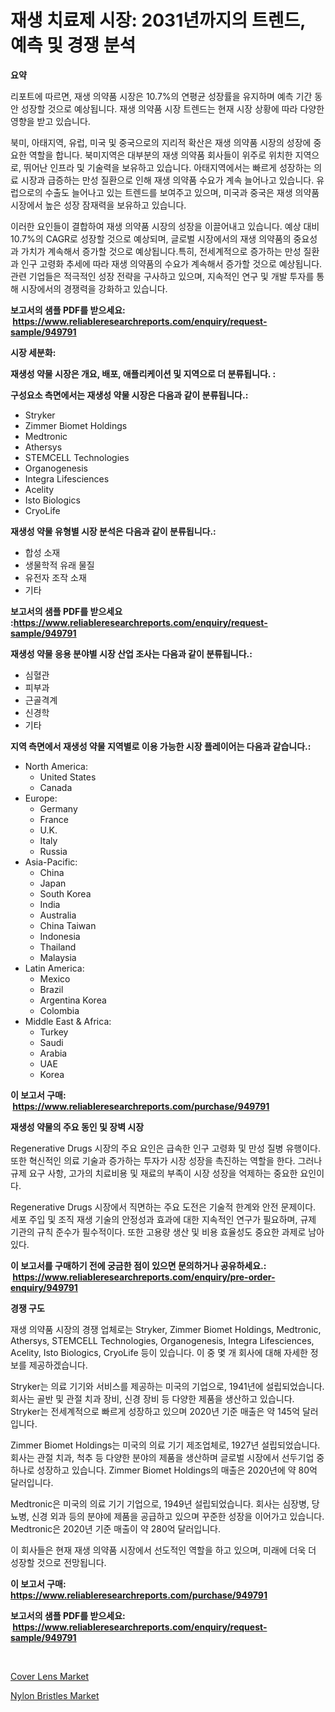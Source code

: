 <p><h1>재생 치료제 시장: 2031년까지의 트렌드, 예측 및 경쟁 분석</h1></p><p><strong>요약</strong></p>
<p><p>리포트에 따르면, 재생 의약품 시장은 10.7%의 연평균 성장률을 유지하며 예측 기간 동안 성장할 것으로 예상됩니다. 재생 의약품 시장 트렌드는 현재 시장 상황에 따라 다양한 영향을 받고 있습니다.</p><p>북미, 아태지역, 유럽, 미국 및 중국으로의 지리적 확산은 재생 의약품 시장의 성장에 중요한 역할을 합니다. 북미지역은 대부분의 재생 의약품 회사들이 위주로 위치한 지역으로, 뛰어난 인프라 및 기술력을 보유하고 있습니다. 아태지역에서는 빠르게 성장하는 의료 시장과 급증하는 만성 질환으로 인해 재생 의약품 수요가 계속 늘어나고 있습니다. 유럽으로의 수출도 늘어나고 있는 트렌드를 보여주고 있으며, 미국과 중국은 재생 의약품 시장에서 높은 성장 잠재력을 보유하고 있습니다.</p><p>이러한 요인들이 결합하여 재생 의약품 시장의 성장을 이끌어내고 있습니다. 예상 대비 10.7%의 CAGR로 성장할 것으로 예상되며, 글로벌 시장에서의 재생 의약품의 중요성과 가치가 계속해서 증가할 것으로 예상됩니다.특히, 전세계적으로 증가하는 만성 질환과 인구 고령화 추세에 따라 재생 의약품의 수요가 계속해서 증가할 것으로 예상됩니다. 관련 기업들은 적극적인 성장 전략을 구사하고 있으며, 지속적인 연구 및 개발 투자를 통해 시장에서의 경쟁력을 강화하고 있습니다.</p></p>
<p><strong>보고서의 샘플 PDF를 받으세요: &nbsp;<a href="https://www.reliableresearchreports.com/enquiry/request-sample/949791">https://www.reliableresearchreports.com/enquiry/request-sample/949791</a></strong></p>
<p><strong>시장 세분화:</strong></p>
<p><strong> 재생성 약물 시장은 개요, 배포, 애플리케이션 및 지역으로 더 분류됩니다. :</strong></p>
<p><strong>구성요소 측면에서는 재생성 약물 시장은 다음과 같이 분류됩니다.:</strong></p>
<p><ul><li>Stryker</li><li>Zimmer Biomet Holdings</li><li>Medtronic</li><li>Athersys</li><li>STEMCELL Technologies</li><li>Organogenesis</li><li>Integra Lifesciences</li><li>Acelity</li><li>Isto Biologics</li><li>CryoLife</li></ul></p>
<p><strong> 재생성 약물 유형별 시장 분석은 다음과 같이 분류됩니다.:</strong></p>
<p><ul><li>합성 소재</li><li>생물학적 유래 물질</li><li>유전자 조작 소재</li><li>기타</li></ul></p>
<p><strong>보고서의 샘플 PDF를 받으세요 :<a href="https://www.reliableresearchreports.com/enquiry/request-sample/949791">https://www.reliableresearchreports.com/enquiry/request-sample/949791</a></strong></p>
<p><strong> 재생성 약물 응용 분야별 시장 산업 조사는 다음과 같이 분류됩니다.:</strong></p>
<p><ul><li>심혈관</li><li>피부과</li><li>근골격계</li><li>신경학</li><li>기타</li></ul></p>
<p><strong>지역 측면에서 재생성 약물 지역별로 이용 가능한 시장 플레이어는 다음과 같습니다.:</strong></p>
<p><ul>
    <li>
        North America:
        <ul>
            <li>United States</li>
            <li>Canada</li>
        </ul>
    </li>
    <li>
        Europe:
        <ul>
            <li>Germany</li>
            <li>France</li>
            <li>U.K.</li>
            <li>Italy</li>
            <li>Russia</li>
        </ul>
    </li>
    <li>
        Asia-Pacific:
        <ul>
            <li>China</li>
            <li>Japan</li>
            <li>South Korea</li>
            <li>India</li>
            <li>Australia</li>
            <li>China Taiwan</li>
            <li>Indonesia</li>
            <li>Thailand</li>
            <li>Malaysia</li>
        </ul>
    </li>
    <li>
        Latin America:
        <ul>
            <li>Mexico</li>
            <li>Brazil</li>
            <li>Argentina Korea</li>
            <li>Colombia</li>
        </ul>
    </li>
    <li>
        Middle East & Africa:
        <ul>
            <li>Turkey</li>
            <li>Saudi</li>
            <li>Arabia</li>
            <li>UAE</li>
            <li>Korea</li>
        </ul>
    </li>
    </ul></p>
<p><strong>이 보고서 구매: &nbsp;<a href="https://www.reliableresearchreports.com/purchase/949791">https://www.reliableresearchreports.com/purchase/949791</a></strong></p>
<p><strong>재생성 약물의 주요 동인 및 장벽 시장</strong></p>
<p><p>Regenerative Drugs 시장의 주요 요인은 급속한 인구 고령화 및 만성 질병 유행이다. 또한 혁신적인 의료 기술과 증가하는 투자가 시장 성장을 촉진하는 역할을 한다. 그러나 규제 요구 사항, 고가의 치료비용 및 재료의 부족이 시장 성장을 억제하는 중요한 요인이다.</p><p>Regenerative Drugs 시장에서 직면하는 주요 도전은 기술적 한계와 안전 문제이다. 세포 주입 및 조직 재생 기술의 안정성과 효과에 대한 지속적인 연구가 필요하며, 규제 기관의 규칙 준수가 필수적이다. 또한 고용량 생산 및 비용 효율성도 중요한 과제로 남아 있다.</p></p>
<p><strong>이 보고서를 구매하기 전에 궁금한 점이 있으면 문의하거나 공유하세요.: &nbsp;<a href="https://www.reliableresearchreports.com/enquiry/pre-order-enquiry/949791">https://www.reliableresearchreports.com/enquiry/pre-order-enquiry/949791</a></strong></p>
<p><strong>경쟁 구도</strong></p>
<p><p>재생 의약품 시장의 경쟁 업체로는 Stryker, Zimmer Biomet Holdings, Medtronic, Athersys, STEMCELL Technologies, Organogenesis, Integra Lifesciences, Acelity, Isto Biologics, CryoLife 등이 있습니다. 이 중 몇 개 회사에 대해 자세한 정보를 제공하겠습니다.</p><p>Stryker는 의료 기기와 서비스를 제공하는 미국의 기업으로, 1941년에 설립되었습니다. 회사는 골반 및 관절 치과 장비, 신경 장비 등 다양한 제품을 생산하고 있습니다. Stryker는 전세계적으로 빠르게 성장하고 있으며 2020년 기준 매출은 약 145억 달러입니다.</p><p>Zimmer Biomet Holdings는 미국의 의료 기기 제조업체로, 1927년 설립되었습니다. 회사는 관절 치과, 척추 등 다양한 분야의 제품을 생산하며 글로벌 시장에서 선두기업 중 하나로 성장하고 있습니다. Zimmer Biomet Holdings의 매출은 2020년에 약 80억 달러입니다.</p><p>Medtronic은 미국의 의료 기기 기업으로, 1949년 설립되었습니다. 회사는 심장병, 당뇨병, 신경 외과 등의 분야에 제품을 공급하고 있으며 꾸준한 성장을 이어가고 있습니다. Medtronic은 2020년 기준 매출이 약 280억 달러입니다.</p><p>이 회사들은 현재 재생 의약품 시장에서 선도적인 역할을 하고 있으며, 미래에 더욱 더 성장할 것으로 전망됩니다.</p></p>
<p><strong>이 보고서 구매: &nbsp; <a href="https://www.reliableresearchreports.com/purchase/949791">https://www.reliableresearchreports.com/purchase/949791</a></strong></p>
<p><strong>보고서의 샘플 PDF를 받으세요: &nbsp;<a href="https://www.reliableresearchreports.com/enquiry/request-sample/949791">https://www.reliableresearchreports.com/enquiry/request-sample/949791</a></strong><strong></strong></p>
<p>&nbsp;</p>
<p><p><a href="https://confirmed-shield-e13.notion.site/Global-Cover-Lens-Market-Size-and-Market-Trends-Insights-and-Projections-from-2024-to-2031-cfce7eace83d4ba1afd4a600193c0d6f">Cover Lens Market</a></p><p><a href="https://funky-papaya-cf4.notion.site/Nylon-Bristles-Market-A-Comprehensive-Report-of-its-Market-Share-Growth-Trends-2024-2031-286760cf7b7f46c2a4618822a89715d2">Nylon Bristles Market</a></p></p>